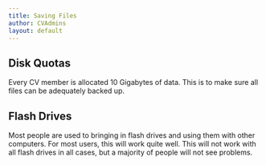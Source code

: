 ```yaml
---
title: Saving Files
author: CVAdmins
layout: default
---
```


## Disk Quotas

Every CV member is allocated 10 Gigabytes of data. This is to make sure all 
files can be adequately backed up.

## Flash Drives

Most people are used to bringing in flash drives and using them with other 
computers. For most users, this will work quite well. This will not work with 
all flash drives in all cases, but a majority of people will not see problems.

